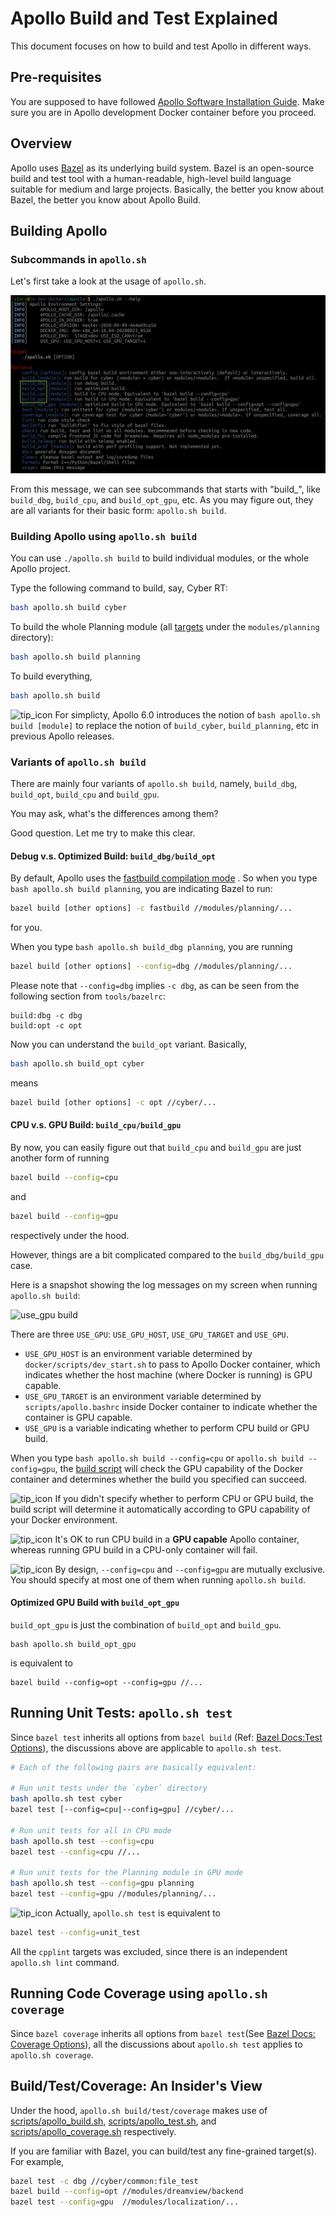 # Apollo Build and Test Explained

This document focuses on how to build and test Apollo in different ways.

## Pre-requisites

You are supposed to have followed
[Apollo Software Installation Guide](../quickstart/apollo_software_installation_guide.md).
Make sure you are in Apollo development Docker container before you proceed.

## Overview

Apollo uses [Bazel](https://bazel.build) as its underlying build system. Bazel
is an open-source build and test tool with a human-readable, high-level build
language suitable for medium and large projects. Basically, the better you know
about Bazel, the better you know about Apollo Build.

## Building Apollo

### Subcommands in `apollo.sh`

Let's first take a look at the usage of `apollo.sh`.

![apollo.sh help](images/apollo_sh_help.jpg)

From this message, we can see subcommands that starts with "build\_", like
`build_dbg`, `build_cpu`, and `build_opt_gpu`, etc. As you may figure out, they
are all variants for their basic form: `apollo.sh build`.

### Building Apollo using `apollo.sh build`

You can use `./apollo.sh build` to build individual modules, or the whole Apollo
project.

Type the following command to build, say, Cyber RT:

```bash
bash apollo.sh build cyber
```

To build the whole Planning module (all
[targets](https://docs.bazel.build/versions/master/guide.html#target-patterns)
under the `modules/planning` directory):

```bash
bash apollo.sh build planning
```

To build everything,

```bash
bash apollo.sh build
```

![tip_icon](images/tip_icon.png) For simplicty, Apollo 6.0 introduces the notion
of `bash apollo.sh build [module]` to replace the notion of `build_cyber`,
`build_planning`, etc in previous Apollo releases.

### Variants of `apollo.sh build`

There are mainly four variants of `apollo.sh build`, namely, `build_dbg`,
`build_opt`, `build_cpu` and `build_gpu`.

You may ask, what's the differences among them?

Good question. Let me try to make this clear.

#### Debug v.s. Optimized Build: `build_dbg/build_opt`

By default, Apollo uses the
[fastbuild compilation mode](https://docs.bazel.build/versions/master/user-manual.html#flag--compilation_mode)
. So when you type `bash apollo.sh build planning`, you are indicating Bazel to
run:

```bash
bazel build [other options] -c fastbuild //modules/planning/...
```

for you.

When you type `bash apollo.sh build_dbg planning`, you are running

```bash
bazel build [other options] --config=dbg //modules/planning/...
```

Please note that `--config=dbg` implies `-c dbg`, as can be seen from the
following section from `tools/bazelrc`:

```
build:dbg -c dbg
build:opt -c opt
```

Now you can understand the `build_opt` variant. Basically,

```bash
bash apollo.sh build_opt cyber
```

means

```bash
bazel build [other options] -c opt //cyber/...
```

#### CPU v.s. GPU Build: `build_cpu/build_gpu`

By now, you can easily figure out that `build_cpu` and `build_gpu` are just
another form of running

```bash
bazel build --config=cpu
```

and

```bash
bazel build --config=gpu
```

respectively under the hood.

However, things are a bit complicated compared to the `build_dbg/build_gpu`
case.

Here is a snapshot showing the log messages on my screen when running
`apollo.sh build`:

![use_gpu build](images/build_use_gpu.png)

There are three `USE_GPU`: `USE_GPU_HOST`, `USE_GPU_TARGET` and `USE_GPU`.

- `USE_GPU_HOST` is an environment variable determined by
  `docker/scripts/dev_start.sh` to pass to Apollo Docker container, which
  indicates whether the host machine (where Docker is running) is GPU capable.
- `USE_GPU_TARGET` is an environment variable determined by
  `scripts/apollo.bashrc` inside Docker container to indicate whether the
  container is GPU capable.
- `USE_GPU` is a variable indicating whether to perform CPU build or GPU build.

When you type `bash apollo.sh build --config=cpu` or
`apollo.sh build --config=gpu`, the
[build script](https://github.com/ApolloAuto/apollo/blob/master/scripts/apollo_build.sh)
will check the GPU capability of the Docker container and determines whether the
build you specified can succeed.

![tip_icon](images/tip_icon.png) If you didn't specify whether to perform CPU or
GPU build, the build script will determine it automatically according to GPU
capability of your Docker environment.

![tip_icon](images/tip_icon.png) It's OK to run CPU build in a **GPU capable**
Apollo container, whereas running GPU build in a CPU-only container will fail.

![tip_icon](images/tip_icon.png) By design, `--config=cpu` and `--config=gpu`
are mutually exclusive. You should specify at most one of them when running
`apollo.sh build`.

#### Optimized GPU Build with `build_opt_gpu`

`build_opt_gpu` is just the combination of `build_opt` and `build_gpu`.

```
bash apollo.sh build_opt_gpu
```

is equivalent to

```
bazel build --config=opt --config=gpu //...
```

## Running Unit Tests: `apollo.sh test`

Since `bazel test` inherits all options from `bazel build` (Ref:
[Bazel Docs:Test Options](https://docs.bazel.build/versions/master/command-line-reference.html#test-options)),
the discussions above are applicable to `apollo.sh test`.

```bash
# Each of the following pairs are basically equivalent:

# Run unit tests under the `cyber` directory
bash apollo.sh test cyber
bazel test [--config=cpu|--config=gpu] //cyber/...

# Run unit tests for all in CPU mode
bash apollo.sh test --config=cpu
bazel test --config=cpu //...

# Run unit tests for the Planning module in GPU mode
bash apollo.sh test --config=gpu planning
bazel test --config=gpu //modules/planning/...
```

![tip_icon](images/tip_icon.png) Actually, `apollo.sh test` is equivalent to

```bash
bazel test --config=unit_test
```

All the `cpplint` targets was excluded, since there is an independent
`apollo.sh lint` command.

## Running Code Coverage using `apollo.sh coverage`

Since `bazel coverage` inherits all options from `bazel test`(See
[Bazel Docs: Coverage Options](https://docs.bazel.build/versions/master/command-line-reference.html#coverage-options)),
all the discussions about `apollo.sh test` applies to `apollo.sh coverage`.

## Build/Test/Coverage: An Insider's View

Under the hood, `apollo.sh build/test/coverage` makes use of
[scripts/apollo_build.sh](https://github.com/ApolloAuto/apollo/blob/master/scripts/apollo_build.sh),
[scripts/apollo_test.sh](https://github.com/ApolloAuto/apollo/blob/master/scripts/apollo_test.sh),
and
[scripts/apollo_coverage.sh](https://github.com/ApolloAuto/apollo/blob/master/scripts/apollo_coverage.sh)
respectively.

If you are familiar with Bazel, you can build/test any fine-grained target(s).
For example,

```bash
bazel test -c dbg //cyber/common:file_test
bazel build --config=opt //modules/dreamview/backend
bazel test --config=gpu  //modules/localization/...
```
